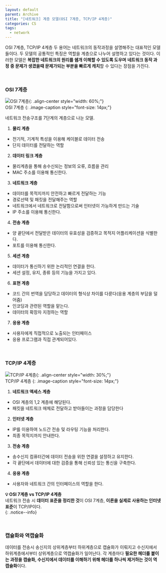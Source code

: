 ```yaml
---
layout: default
parent: Archive
title: "[네트워크] 계층 모델(OSI 7계층, TCP/IP 4계층)"
categories: CS
tags:
  - network
---  
```


OSI 7계층, TCP/IP 4계층 두 용어는 네트워크의 동작과정을 설명해주는 대표적인 모델들이다. 두 모델의 공통적인 특징은 역할을 계층으로 나누어 설명하고 있다는 것이다. 이러한 모델은 **복잡한 네트워크의 원리를 쉡개 이해할 수 있도록 도우며** **네트워크 동작 과정 중 문제가 생겼을때 문제가되는 부분을 빠르게 캐치**할 수 있다는 장점을 가진다.  

<br />  

### OSI 7계층  

![OSI 7계층](https://user-images.githubusercontent.com/52196792/226253096-432da79e-4d64-4ed6-ab43-50173c9c0125.png){: .align-center style="width: 60%;"}  
OSI 7계층
{: .image-caption style="font-size: 14px;"}  

네트워크 전송구조를 7단계의 계층으로 나눈 모델.  

1. **물리 계층**  
  - 전기적, 기계적 특성을 이용해 케이블로 데이터 전송
  - 단지 데이터를 전달하는 역할
2. **데이터 링크 계층**
  - 물리계층을 통해 송수신되는 정보의 오류, 흐름을 관리
  - MAC 주소를 이용해 통신한다.
3. **네트워크 계층**
  - 데이터를 목적지까지 안전하고 빠르게 전달하는 기능
  - 경로선택 및 패킷을 전달해주는 역할
  - 네트워크에서 네트워크로 전달함으로써 인터넷이 가능하게 만드는 기술
  - IP 주소를 이용해 통신한다.
4. **전송 계층**
  - 양 끝단에서 전달받은 데이터의 유효성을 검증하고 목적지 어플리케이션을 식별한다.
  - 포트를 이용해 통신한다.
5. **세션 계층**  
  - 데이터가 통신하기 위한 논리적인 연결을 한다.
  - 세션 설정, 유지, 종류 등의 기능을 가지고 있다.
6. **표현 계층**
  - 코드 간의 번역을 담당하고 데이터의 형식상 차이를 다룬다(응용 계층의 부담을 덜어줌)
  - 인코딩과 관련된 역할을 맡는다.
  - 데이터의 확장자 지정하는 역할
7. **응용 계층**  
  - 사용자에게 직접적으로 노출되는 인터페이스
  - 응용 프로그램과 직접 관계되어있다.

<br />  

### TCP/IP 4계층

![TCP/IP 4계층](https://user-images.githubusercontent.com/52196792/226255487-d56863f6-8437-4933-94b2-7ecb635e5ec2.png){: .align-center style="width: 30%;"}  
TCP/IP 4계층
{: .image-caption style="font-size: 14px;"}  

1. **네트워크 액세스 계층**
  - OSI 계층의 1,2 계층에 해당된다. 
  - 패킷을 네트워크 매체로 전달하고 받아들이는 과정을 담당한다
2. **인터넷 계층**
  - IP를 이용하여 노드간 전송 및 라우팅 기능을 처리한다.
  - 최종 목적지까지 안내한다.
3. **전송 계층**
  - 송수신지 컴퓨터간에 데이터 전송을 위한 연결을 설정하고 유지한다.
  - 각 끝단에서 데이터에 대한 검증을 통해 신뢰성 있는 통신을 구축한다.
4. **응용 계층**  
  - 사용자와 네트워크 간의 인터페이스의 역할을 한다. 


**💡 OSI 7계층 vs TCP/IP 4계층**  
네트워크 전송 시 **데이터 표준을 정리한 것**이 OSI 7계층, **이론을 실제로 사용하는 인터넷 표준**이 TCP/IP이다.  
{: .notice--info}  

<br />  

### 캡슐화와 역캡슐화
데이터를 전송시 송신지의 상위계층부터 하위계층으로 캡슐화가 이뤄지고 수신지에서 하위계층에서부터 상위계층으로 역캡슐화가 일어난다. 각 계층마다 **필요한 헤더를 붙이는 과정을 캡슐화, 수신지에서 데이터를 이해하기 위해 헤더를 하나씩 제거하는 것이 역캡슐화**이다.  

